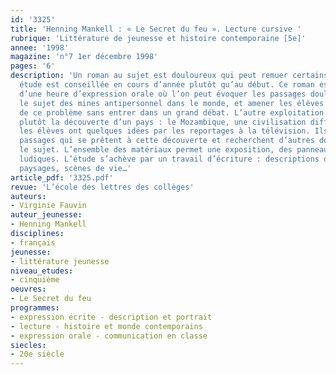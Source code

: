 ```yaml
---
id: '3325'
title: 'Henning Mankell : « Le Secret du feu ». Lecture cursive '
rubrique: 'Littérature de jeunesse et histoire contemporaine [5e]'
annee: '1998'
magazine: 'n°7 1er décembre 1998'
pages: '6'
description: 'Un roman au sujet est douloureux qui peut remuer certains élèves. Son
  étude est conseillée en cours d’année plutôt qu’au début. Ce roman est l’occasion
  d’une heure d’expression orale où l’on peut évoquer les passages douloureux du livre,
  le sujet des mines antipersonnel dans le monde, et amener les élèves à prendre conscience
  de ce problème sans entrer dans un grand débat. L’autre exploitation du texte est
  plutôt la découverte d’un pays : le Mozambique, une civilisation différente dont
  les élèves ont quelques idées par les reportages à la télévision. Ils relèvent les
  passages qui se prêtent à cette découverte et recherchent d’autres documents sur
  le sujet. L’ensemble des matériaux permet une exposition, des panneaux, des activités
  ludiques. L’étude s’achève par un travail d’écriture : descriptions de villages,
  paysages, scènes de vie…'
article_pdf: '3325.pdf'
revue: 'L’école des lettres des collèges'
auteurs:
- Virginie Fauvin
auteur_jeunesse:
- Henning Mankell
disciplines:
- français
jeunesse:
- littérature jeunesse
niveau_etudes:
- cinquième
oeuvres:
- Le Secret du feu
programmes:
- expression écrite - description et portrait
- lecture - histoire et monde contemporains
- expression orale - communication en classe
siecles:
- 20e siècle
---
```

